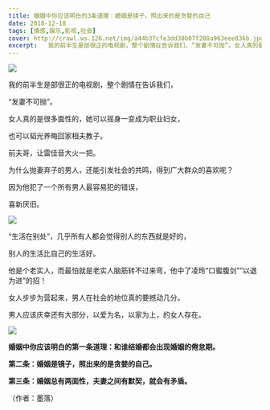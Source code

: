 ```yaml
---
title: 婚姻中你应该明白的3条道理：婚姻是镜子，照出来的是贪婪的自己
date: 2018-12-18
tags: [情感,娱乐,影视,社会]
cover: http://crawl.ws.126.net/img/a44b37cfe3dd38b07f208a963eee836b.jpg
excerpt:   我的前半生是部很正的电视剧，整个剧情在告诉我们，“发妻不可抛”。女人真的是很多面性的，
---
```

![](http://crawl.ws.126.net/img/a44b37cfe3dd38b07f208a963eee836b.jpg)  

我的前半生是部很正的电视剧，整个剧情在告诉我们，

“发妻不可抛”。

女人真的是很多面性的，她可以摇身一变成为职业妇女，

也可以韬光养晦回家相夫教子。

前夫哥，让雷佳音大火一把。

为什么抛妻弃子的男人，还能引发社会的共鸣，得到广大群众的喜欢呢？

因为他犯了一个所有男人最容易犯的错误，

喜新厌旧。

![](http://crawl.ws.126.net/img/b21a33975727c280aec7a0ac27368c45.jpg)  

“生活在别处”，几乎所有人都会觉得别人的东西就是好的，

别人的生活比自己的生活好。

他是个老实人，而最怕就是老实人脑筋转不过来弯，他中了凌玲“口蜜腹剑”“以退为进”的招！

女人步步为营起来，男人在社会的地位真的要撼动几分。

男人应该庆幸还有大部分，以爱为名，以家为上，的女人存在。

![](http://crawl.ws.126.net/img/a7c7f5da396b18e5f46efec75871a368.jpg)  

**婚姻中你应该明白的第一条道理：和谁结婚都会出现婚姻的倦怠期。**

**第二条：婚姻是镜子，照出来的是贪婪的自己。**

**第三条：婚姻总有两面性，夫妻之间有默契，就会有矛盾。**

（作者：墨落）

